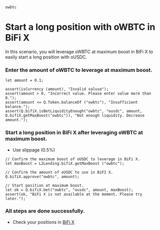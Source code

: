 ```meta-Currency
owbtc
```

# Start a long position with oWBTC in BiFi X

In this scenario, you will leverage oWBTC at maximum boost in BiFi X to easily start a long position with oUSDC.

### Enter the amount of oWBTC to leverage at maximum boost.

```input oWBTC
let amount = 0.1;
```

```input-Verify
assert(isCurrency (amount), "Invalid valuse");
assert(amount > 0, "Incorrect value. Please enter value more than 0.");
assert(amount <= Q.Token.balanceOf ("owbtc"), "Insufficient balance.");
assert(Q.bifiX.isBetLiquidityEnough("owbtc", "ousdc", amount, Q.bifiX.getMaxBoost("owbtc")), "Not enough liquidity. Decrease amount.");
```

### Start a long position in BiFi X after leveraging oWBTC at maximum boost.

- Use slippage (0.5%)

```taster
// Confirm the maximum boost of oUSDC to leverage in BiFi X.
let maxBoost = L2Lending.bifiX.getMaxBoost ("owbtc");

// Confirm the amount of oUSDC to use in BiFI X.
Q.bifiX.approve("owbtc", amount);

// Start position at maximum boost.
let ok = Q.bifiX.bet("owbtc", "ousdc", amount, maxBoost);
assert(ok, "BiFi X is not available at the moment. Please try later.");
```

### All steps are done successfully.

- Check your positions in [BiFi X](https://x.bifi.finance/)
